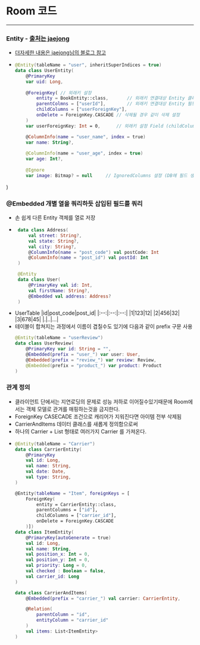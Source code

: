 # Room 코드
---
### Entity - [출처는 jaejong](https://jaejong.tistory.com/119)
* [더자세한 내용은 jaejong님의 블로그 참고](https://jaejong.tistory.com/119)
* ```kotlin
  @Entity(tableName = "user", inheritSuperIndices = true)
  data class UserEntity(
      @PrimaryKey 
      var uid: Long,
      
      @ForeignKey( // 외래키 설정
          entity = BookEntity::class,		// 외래키 연결대상 Entity 클래스
          parentColmns = ["userId"],		// 외래키 연결대상 Entity 필드명
          childColumns = ["userForeignKey"],
          onDelete = ForeignKey.CASCADE	// 삭제될 경우 같이 삭제 설정
      ) 
      var userForeignKey: Int = 0, 		// 외래키 설정 Field (childColumn)

      @ColumnInfo(name = "user_name", index = true) 
      var name: String?,
      
      @ColumnInfo(name = "user_age", index = true) 
      var age: Int?,
      
      @Ignore 
      var image: Bitmap? = null		// IgnoredColumns 설정 (DB에 필드 생성X)
) 

### @Embedded 개별 열을 쿼리하듯 삽입된 필드를 쿼리
* 손 쉽게 다른 Entity 객체를 열로 저장
* ```kotlin
   data class Address(
       val street: String?,
       val state: String?,
       val city: String?,
       @ColumnInfo(name = "post_code") val postCode: Int
       @ColumnInfo(name = "post_id") val postId: Int
   )

   @Entity
   data class User(
       @PrimaryKey val id: Int,
       val firstName: String?,
       @Embedded val address: Address?
   )
* UserTable
  |id|post_code|post_id|
  |:--:|:--:|:--:|
  |1|123|12|
  |2|456|32|
  |3|678|45|
  |.|..|...|
* 테이블이 합쳐지는 과정에서 이름이 겹칠수도 있기에 다음과 같이 prefix 구문 사용
  ```kotlin
  @Entity(tableName = "userReview")
  data class UserReview(
      @PrimaryKey var id: String = "",
      @Embedded(prefix = "user_") var user: User,
      @Embedded(prefix = "review_") var review: Review,
      @Embedded(prefix = "product_") var product: Product
  )
  
### 관계 정의
* 클라이언트 단에서는 지연로딩의 문제로 성능 저하로 이어질수있기때문에 Room에서는 객체 모델로 관겨를 매핑하는것을 금지한다.
* ForeignKey CASECADE 조건으로 캐리어가 지워진다면 아이템 전부 삭제됨
* CarrierAndItems 데이터 클래스를 새롭게 정의함으로써
* 하나의 Carrier + List<Item> 형태로 여러가지 Carrier 를 가져온다.
* ```kotlin
  @Entity(tableName = "Carrier")
  data class CarrierEntity(
      @PrimaryKey
      val id: Long,
      val name: String,
      val date: Date,
      val type: String,
  )

  @Entity(tableName = "Item", foreignKeys = [
      ForeignKey(
          entity = CarrierEntity::class,
          parentColumns = ["id"],
          childColumns = ["carrier_id"],
          onDelete = ForeignKey.CASCADE
      )])
  data class ItemEntity(
      @PrimaryKey(autoGenerate = true)
      val id: Long,
      val name: String,
      val position_x: Int = 0,
      val position_y: Int = 0,
      val priority: Long = 0,
      val checked : Boolean = false,
      val carrier_id: Long
  )

  data class CarrierAndItems(
      @Embedded(prefix = "carrier_") val carrier: CarrierEntity,

      @Relation(
          parentColumn = "id",
          entityColumn = "carrier_id"
      )
      val items: List<ItemEntity>
  )
